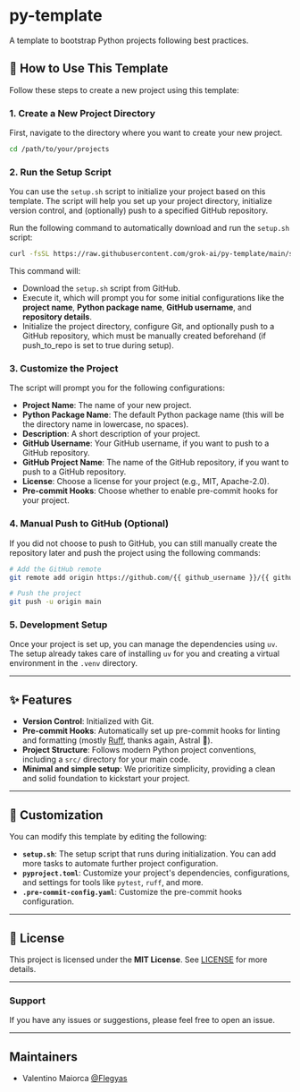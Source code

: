 # py-template

A template to bootstrap Python projects following best practices.

## 🚀 How to Use This Template

Follow these steps to create a new project using this template:

### 1. Create a New Project Directory

First, navigate to the directory where you want to create your new project.

```bash
cd /path/to/your/projects
```

### 2. Run the Setup Script

You can use the `setup.sh` script to initialize your project based on this template. The script will help you set up your project directory, initialize version control, and (optionally) push to a specified GitHub repository.

Run the following command to automatically download and run the `setup.sh` script:

```bash
curl -fsSL https://raw.githubusercontent.com/grok-ai/py-template/main/setup.sh | bash
```

This command will:

- Download the `setup.sh` script from GitHub.
- Execute it, which will prompt you for some initial configurations like the **project name**, **Python package name**, **GitHub username**, and **repository details**.
- Initialize the project directory, configure Git, and optionally push to a GitHub repository, which must be manually created beforehand (if push_to_repo is set to true during setup).

### 3. Customize the Project

The script will prompt you for the following configurations:

- **Project Name**: The name of your new project.
- **Python Package Name**: The default Python package name (this will be the directory name in lowercase, no spaces).
- **Description**: A short description of your project.
- **GitHub Username**: Your GitHub username, if you want to push to a GitHub repository.
- **GitHub Project Name**: The name of the GitHub repository, if you want to push to a GitHub repository.
- **License**: Choose a license for your project (e.g., MIT, Apache-2.0).
- **Pre-commit Hooks**: Choose whether to enable pre-commit hooks for your project.

### 4. Manual Push to GitHub (Optional)

If you did not choose to push to GitHub, you can still manually create the repository later and push the project using the following commands:

```bash
# Add the GitHub remote
git remote add origin https://github.com/{{ github_username }}/{{ github_project }}

# Push the project
git push -u origin main
```

### 5. Development Setup

Once your project is set up, you can manage the dependencies using `uv`. The setup already takes care of installing `uv` for you and creating a virtual environment in the `.venv` directory.

---

## ✨ Features

- **Version Control**: Initialized with Git.
- **Pre-commit Hooks**: Automatically set up pre-commit hooks for linting and formatting (mostly [Ruff](https://astral.sh/ruff), thanks again, Astral 🚀).
- **Project Structure**: Follows modern Python project conventions, including a `src/` directory for your main code.
- **Minimal and simple setup**: We prioritize simplicity, providing a clean and solid foundation to kickstart your project.

---

## 🔧 Customization

You can modify this template by editing the following:

- **`setup.sh`**: The setup script that runs during initialization. You can add more tasks to automate further project configuration.
- **`pyproject.toml`**: Customize your project's dependencies, configurations, and settings for tools like `pytest`, `ruff`, and more.
- **`.pre-commit-config.yaml`**: Customize the pre-commit hooks configuration.

---

## 📝 License

This project is licensed under the **MIT License**. See [LICENSE](LICENSE) for more details.

---

### **Support**

If you have any issues or suggestions, please feel free to open an issue.

---

## Maintainers

- Valentino Maiorca [@Flegyas](https://github.com/Flegyas)
